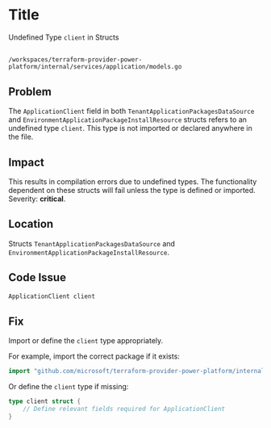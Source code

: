 # Title

Undefined Type `client` in Structs

##

`/workspaces/terraform-provider-power-platform/internal/services/application/models.go`

## Problem

The `ApplicationClient` field in both `TenantApplicationPackagesDataSource` and `EnvironmentApplicationPackageInstallResource` structs refers to an undefined type `client`. This type is not imported or declared anywhere in the file.

## Impact

This results in compilation errors due to undefined types. The functionality dependent on these structs will fail unless the type is defined or imported. Severity: **critical**.

## Location

Structs `TenantApplicationPackagesDataSource` and `EnvironmentApplicationPackageInstallResource`.

## Code Issue

```go
ApplicationClient client
```

## Fix

Import or define the `client` type appropriately.

For example, import the correct package if it exists:
```go
import "github.com/microsoft/terraform-provider-power-platform/internal/client"
```

Or define the `client` type if missing:
```go
type client struct {
    // Define relevant fields required for ApplicationClient
}
```
